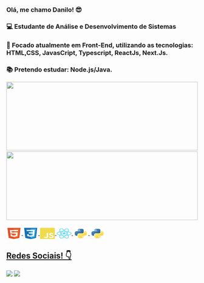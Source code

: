 ### Olá, me chamo Danilo! 😎

### 💻 Estudante de Análise e Desenvolvimento de Sistemas
### 🔭 Focado atualmente em Front-End, utilizando as tecnologias: HTML,CSS, JavasCript, Typescript, ReactJs, Next.Js.
### 📚 Pretendo estudar: Node.js/Java.

<div>
  <a href="https://www.github.com/DaniloOliveirasx">
  <img height="180em" width="100%" src="https://github-readme-stats.vercel.app/api?username=DaniloOliveirasx&show_icons=true&theme=dark&include_all_commits=true&count_private=true"/>
  <img height="180em" width="100%" src="https://github-readme-stats.vercel.app/api/top-langs/?username=DaniloOliveirasx&layout=compact&langs_count=16&theme=dark"/>
</div>


<div style="display: inline_block"><br>
  <img align="center" alt="Rafa-HTML" height="30" width="40" src="https://raw.githubusercontent.com/devicons/devicon/master/icons/html5/html5-original.svg">
  <img align="center" alt="Rafa-CSS" height="30" width="40" src="https://raw.githubusercontent.com/devicons/devicon/master/icons/css3/css3-original.svg">
  <img align="center" alt="Rafa-Js" height="30" width="40" src="https://raw.githubusercontent.com/devicons/devicon/master/icons/javascript/javascript-plain.svg">
   <img align="center" alt="Rafa-React" height="30" width="40" src="https://raw.githubusercontent.com/devicons/devicon/master/icons/react/react-original.svg">
  <img align="center" alt="Rafa-Python" height="30" width="40" src="https://raw.githubusercontent.com/devicons/devicon/master/icons/python/python-original.svg">
  <img align="center" alt="Rafa-Next" height="30" width="40" src="https://raw.githubusercontent.com/devicons/devicon/master/icons/python/python-original.svg">
</div>

## Redes Sociais! 👇
  
<div>
   <a href = "mailto:oliveira.83555@gmail.com"><img src="https://img.shields.io/badge/Gmail-D14836?style=for-the-badge&logo=gmail&logoColor=white" target="_blank"></a>
  <a href="https://www.linkedin.com/in/danilo-o-322871a20a" target="_blank"><img src="https://img.shields.io/badge/-LinkedIn-%230077B5?style=for-the-badge&logo=linkedin&logoColor=white" target="_blank"></a> 
</div>
  
  
